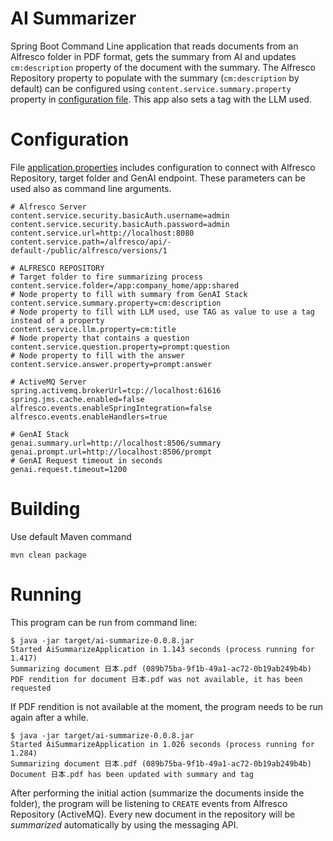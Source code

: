 # AI Summarizer

Spring Boot Command Line application that reads documents from an Alfresco folder in PDF format, gets the summary from AI and updates `cm:description` property of the document with the summary. The Alfresco Repository property to populate with the summary (`cm:description` by default) can be configured using `content.service.summary.property` property in [configuration file](src/main/resources/application.properties). This app also sets a tag with the LLM used.

# Configuration

File [application.properties](src/main/resources/application.properties) includes configuration to connect with Alfresco Repository, target folder and GenAI endpoint. These parameters can be used also as command line arguments.

```
# Alfresco Server
content.service.security.basicAuth.username=admin
content.service.security.basicAuth.password=admin
content.service.url=http://localhost:8080
content.service.path=/alfresco/api/-default-/public/alfresco/versions/1

# ALFRESCO REPOSITORY
# Target folder to fire summarizing process
content.service.folder=/app:company_home/app:shared
# Node property to fill with summary from GenAI Stack
content.service.summary.property=cm:description
# Node property to fill with LLM used, use TAG as value to use a tag instead of a property
content.service.llm.property=cm:title
# Node property that contains a question
content.service.question.property=prompt:question
# Node property to fill with the answer
content.service.answer.property=prompt:answer

# ActiveMQ Server
spring.activemq.brokerUrl=tcp://localhost:61616
spring.jms.cache.enabled=false
alfresco.events.enableSpringIntegration=false
alfresco.events.enableHandlers=true

# GenAI Stack
genai.summary.url=http://localhost:8506/summary
genai.prompt.url=http://localhost:8506/prompt
# GenAI Request timeout in seconds
genai.request.timeout=1200
```

# Building

Use default Maven command

```
mvn clean package
```

# Running

This program can be run from command line:

```
$ java -jar target/ai-summarize-0.0.8.jar
Started AiSummarizeApplication in 1.143 seconds (process running for 1.417)
Summarizing document 日本.pdf (089b75ba-9f1b-49a1-ac72-0b19ab249b4b)
PDF rendition for document 日本.pdf was not available, it has been requested
```

If PDF rendition is not available at the moment, the program needs to be run again after a while.

```
$ java -jar target/ai-summarize-0.0.8.jar
Started AiSummarizeApplication in 1.026 seconds (process running for 1.284)
Summarizing document 日本.pdf (089b75ba-9f1b-49a1-ac72-0b19ab249b4b)
Document 日本.pdf has been updated with summary and tag
```

After performing the initial action (summarize the documents inside the folder), the program will be listening to `CREATE` events from Alfresco Repository (ActiveMQ). Every new document in the repository will be *summarized* automatically by using the messaging API.